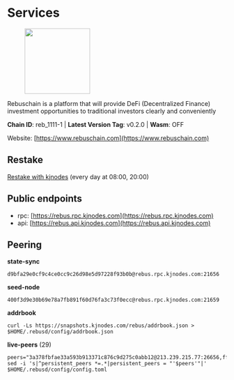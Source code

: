 # Services

<figure><img src="https://raw.githubusercontent.com/kj89/testnet_manuals/main/pingpub/logos/rebus.png" width="150" alt=""><figcaption></figcaption></figure>

Rebuschain is a platform that will provide DeFi (Decentralized Finance)  investment opportunities to traditional investors clearly and conveniently

**Chain ID**: reb_1111-1 | **Latest Version Tag**: v0.2.0 | **Wasm**: OFF

Website: [https://www.rebuschain.com](https://www.rebuschain.com)

## Restake

[Restake with kjnodes](https://restake.app/rebus/rebusvaloper1vndzy8y55ylgpmmsc34uy8rm6kqlml6ffs9lrv) (every day at 08:00, 20:00)
## Public endpoints

* rpc: [https://rebus.rpc.kjnodes.com](https://rebus.rpc.kjnodes.com)
* api: [https://rebus.api.kjnodes.com](https://rebus.api.kjnodes.com)

## Peering

**state-sync**

```
d9bfa29e0cf9c4ce0cc9c26d98e5d97228f93b0b@rebus.rpc.kjnodes.com:21656
```

**seed-node**

```
400f3d9e30b69e78a7fb891f60d76fa3c73f0ecc@rebus.rpc.kjnodes.com:21659
```

**addrbook**
```
curl -Ls https://snapshots.kjnodes.com/rebus/addrbook.json > $HOME/.rebusd/config/addrbook.json
```

**live-peers** (29)
```
peers="3a378fbfae33a593b913371c876c9d275c0abb12@213.239.215.77:26656,ff7031f45a97600076f72b9318167e3dfcd2a17e@65.21.136.170:52656,b5bf2242c981371224e5e9e89d6c265d554c8989@65.21.202.154:21656,fa292bfad37826c9da43894b349b1480dff516b5@65.108.99.254:31656,346bf012c17fa30ef70ae72f082374838626532a@65.108.106.131:26696,1f7c31506f465c5f5536862074e98fc7a6043d4c@65.108.13.212:26656,ce38728ac38ebbb4a72d496d42f8e9030af441d7@162.19.137.25:26656,6d8c83cc702365363b829a14efdd414401da369b@23.88.69.167:27565,2f6b34ad97c4827dace87436f0299cf89fe0c056@136.243.95.80:46656,ea5e7a6b9a5c18c6455e7a8c583c129c5821a452@51.178.80.111:26656,b570827e4397512e077028ea7121d3e19eb25bab@85.10.200.221:26656,304ff8e051b2fbd038771142b69ac915c14c0819@78.46.78.83:26656,c0b33353fb70d8d71dcb9c8848b3b4207bd56951@188.165.221.155:30547,237bfc05da5f8cabee00f148995333f37186d232@164.68.121.101:26656,34e3178b6e0f25451fd690c15fc199d5a9bdfb9b@15.204.197.11:26656,b1dcbb37514fbe215be54079e71aa39dac7fd0ae@64.5.123.203:26656,d9bfa29e0cf9c4ce0cc9c26d98e5d97228f93b0b@65.109.88.38:21656,f2483e5af4cb1fab55e4f6422627c0365f45b5dd@194.163.188.252:26656,1fcb45323f9045707c0c344a60d7cb906008cfaf@65.109.80.176:26656,6daeb8cfea285f561e167a0d94718b61e2cf7944@5.189.187.36:21656,36afb1c827f52d38d7cd328b384d644b531b5997@65.108.238.102:17256,1749a8f0aa533fc92c1212366c22c0993fbb1545@51.178.47.116:26656,d3a8fdbe6776fc71998fa893abcd634461b52b19@65.109.92.241:40106,ab6a4ae2857ac05fa8f45b03871fa3945193fc61@46.4.81.204:35656,17779ded6b3dc2f31d6c6f40cc6f07d802753ba7@78.47.153.128:26656,aa2feb704c0089b1a0f23011a9e7cd2c27a06134@65.21.200.6:29656,c126eed9cfede7802d78f570fec8175835309a73@141.95.127.146:26656,b8ed7daa4e2966f6c160915600d7dadf7e3ef61e@62.171.142.94:26156,9d17d1c5b5d3b8c9e7ffab264b45b5dd979116f3@65.109.24.188:26656"
sed -i 's|^persistent_peers *=.*|persistent_peers = "'$peers'"|' $HOME/.rebusd/config/config.toml
```
